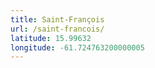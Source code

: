 ```yaml
---
title: Saint-François
url: /saint-francois/
latitude: 15.99632
longitude: -61.724763200000005
---
```

